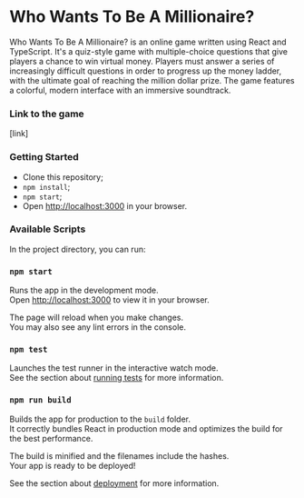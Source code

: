 # Who Wants To Be A Millionaire?

Who Wants To Be A Millionaire? is an online game written using React and TypeScript. It's a quiz-style game with multiple-choice questions that give players a chance to win virtual money. Players must answer a series of increasingly difficult questions in order to progress up the money ladder, with the ultimate goal of reaching the million dollar prize. The game features a colorful, modern interface with an immersive soundtrack.

### Link to the game

[link]

### Getting Started

- Clone this repository;
- `npm install`;
- `npm start`;
- Open [http://localhost:3000](http://localhost:3000) in your browser.

### Available Scripts

In the project directory, you can run:

### `npm start`

Runs the app in the development mode.\
Open [http://localhost:3000](http://localhost:3000) to view it in your browser.

The page will reload when you make changes.\
You may also see any lint errors in the console.

### `npm test`

Launches the test runner in the interactive watch mode.\
See the section about [running tests](https://facebook.github.io/create-react-app/docs/running-tests) for more information.

### `npm run build`

Builds the app for production to the `build` folder.\
It correctly bundles React in production mode and optimizes the build for the best performance.

The build is minified and the filenames include the hashes.\
Your app is ready to be deployed!

See the section about [deployment](https://facebook.github.io/create-react-app/docs/deployment) for more information.
